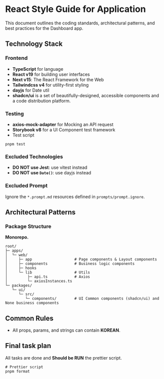 # React Style Guide for Application

This document outlines the coding standards, architectural patterns, and best practices for the Dashboard app.

## Technology Stack

### Frontend

- **TypeScript** for language
- **React v19** for building user interfaces
- **Next v15**: The React Framework for the Web
- **Tailwindcss v4** for utility-first styling
- **dayjs** for Date util
- **shadcn/ui** is a set of beautifully-designed, accessible components and a code distribution platform.

### Testing

- **axios-mock-adapter** for Mocking an API request
- **Storybook v8** for a UI Component test framework
- Test script

```shell
pnpm test
```

### Excluded Technologies

- **DO NOT use Jest**: use vitest instead
- **DO NOT use `Date()`**: use dayjs instead

### Excluded Prompt

Ignore the `*.prompt.md` resources defined in `prompts/prompt.ignore`.

## Architectural Patterns

### Package Structure

**Monorepo.**

```
root/
├─ apps/
│  └─ web/
│     ├─ app                   # Page components & Layout components
│     ├─ components            # Business logic components
│     ├─ hooks
│     └─ lib                   # Utils  
│         ├─ api.ts            # Axios
│         └─ axiosInstances.ts
└─ packages/
   └─ ui/
      └─ src/
         └─ components/        # UI Common components (shadcn/ui) and None business components
```

## Common Rules

- All props, params, and strings can contain **KOREAN**.

## Final task plan

All tasks are done and **Should be RUN** the prettier script.

```shell
# Prettier script
pnpm format
```
